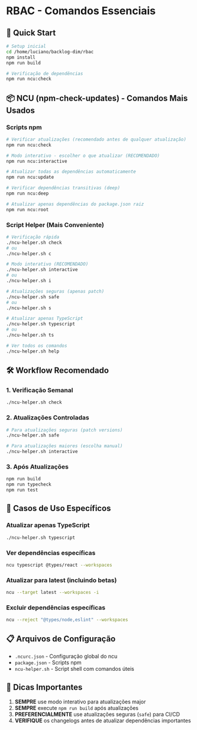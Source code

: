 # RBAC - Comandos Essenciais

## 🚀 Quick Start

```bash
# Setup inicial
cd /home/luciano/backlog-dim/rbac
npm install
npm run build

# Verificação de dependências
npm run ncu:check
```

## 📦 NCU (npm-check-updates) - Comandos Mais Usados

### Scripts npm

```bash
# Verificar atualizações (recomendado antes de qualquer atualização)
npm run ncu:check

# Modo interativo - escolher o que atualizar (RECOMENDADO)
npm run ncu:interactive

# Atualizar todas as dependências automaticamente
npm run ncu:update

# Verificar dependências transitivas (deep)
npm run ncu:deep

# Atualizar apenas dependências do package.json raiz
npm run ncu:root
```

### Script Helper (Mais Conveniente)

```bash
# Verificação rápida
./ncu-helper.sh check
# ou
./ncu-helper.sh c

# Modo interativo (RECOMENDADO)
./ncu-helper.sh interactive
# ou
./ncu-helper.sh i

# Atualizações seguras (apenas patch)
./ncu-helper.sh safe
# ou
./ncu-helper.sh s

# Atualizar apenas TypeScript
./ncu-helper.sh typescript
# ou
./ncu-helper.sh ts

# Ver todos os comandos
./ncu-helper.sh help
```

## 🛠️ Workflow Recomendado

### 1. Verificação Semanal

```bash
./ncu-helper.sh check
```

### 2. Atualizações Controladas

```bash
# Para atualizações seguras (patch versions)
./ncu-helper.sh safe

# Para atualizações maiores (escolha manual)
./ncu-helper.sh interactive
```

### 3. Após Atualizações

```bash
npm run build
npm run typecheck
npm run test
```

## 🎯 Casos de Uso Específicos

### Atualizar apenas TypeScript

```bash
./ncu-helper.sh typescript
```

### Ver dependências específicas

```bash
ncu typescript @types/react --workspaces
```

### Atualizar para latest (incluindo betas)

```bash
ncu --target latest --workspaces -i
```

### Excluir dependências específicas

```bash
ncu --reject "@types/node,eslint" --workspaces
```

## 📋 Arquivos de Configuração

- `.ncurc.json` - Configuração global do ncu
- `package.json` - Scripts npm
- `ncu-helper.sh` - Script shell com comandos úteis

## 🚨 Dicas Importantes

1. **SEMPRE** use modo interativo para atualizações major
2. **SEMPRE** execute `npm run build` após atualizações
3. **PREFERENCIALMENTE** use atualizações seguras (`safe`) para CI/CD
4. **VERIFIQUE** os changelogs antes de atualizar dependências importantes
